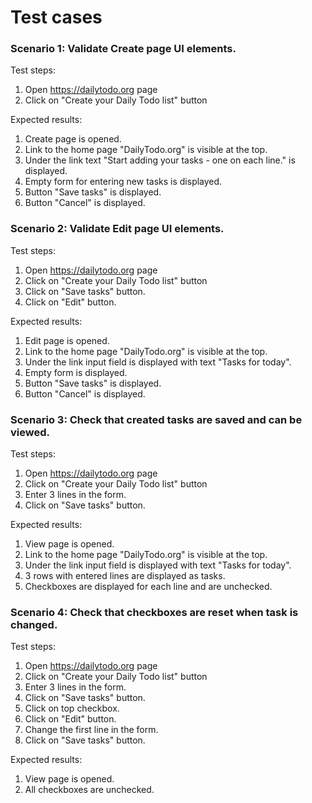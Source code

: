 # **Test cases**

### **Scenario 1**: Validate Create page UI elements.
Test steps:
1. Open https://dailytodo.org page
2. Click on "Create your Daily Todo list" button

Expected results:
1. Create page is opened.
2. Link to the home page "DailyTodo.org" is visible at the top.
3. Under the link text "Start adding your tasks - one on each line." is displayed.
4. Empty form for entering new tasks is displayed.
5. Button "Save tasks" is displayed.
6. Button "Cancel" is displayed.

### **Scenario 2**: Validate Edit page UI elements.
Test steps:
1. Open https://dailytodo.org page
2. Click on "Create your Daily Todo list" button
3. Click on "Save tasks" button.
4. Click on "Edit" button.

Expected results:
1. Edit page is opened.
2. Link to the home page "DailyTodo.org" is visible at the top.
3. Under the link input field is displayed with text "Tasks for today".
4. Empty form is displayed.
5. Button "Save tasks" is displayed.
6. Button "Cancel" is displayed.

### **Scenario 3**: Check that created tasks are saved and can be viewed.
Test steps:
1. Open https://dailytodo.org page
2. Click on "Create your Daily Todo list" button
3. Enter 3 lines in the form.
4. Click on "Save tasks" button.

Expected results:
1. View page is opened.
2. Link to the home page "DailyTodo.org" is visible at the top.
3. Under the link input field is displayed with text "Tasks for today".
4. 3 rows with entered lines are displayed as tasks.
5. Checkboxes are displayed for each line and are unchecked.

### **Scenario 4**: Check that checkboxes are reset when task is changed.
Test steps:
1. Open https://dailytodo.org page
2. Click on "Create your Daily Todo list" button
3. Enter 3 lines in the form.
4. Click on "Save tasks" button.
5. Click on top checkbox.
6. Click on "Edit" button.
7. Change the first line in the form.
8. Click on "Save tasks" button.

Expected results:
1. View page is opened.
2. All checkboxes are unchecked.
